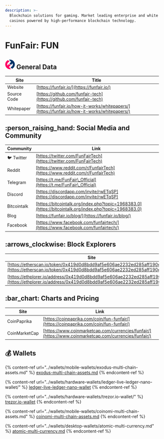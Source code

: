 ```yaml
---
description: >-
  Blockchain solutions for gaming. Market leading enterprise and white label
  casinos powered by high-performance blockchain technology.
---
```


# FunFair: FUN

## <img src="broken-reference" alt="" data-size="line"><img src="../.gitbook/assets/fun.png" alt="" data-size="original"> General Data

| Site        | Title                                                                                        |
| ----------- | -------------------------------------------------------------------------------------------- |
| Website     | [https://funfair.io/](https://funfair.io/)                                                   |
| Source Code | [https://github.com/funfair-tech](https://github.com/funfair-tech)                           |
| Whitepaper  | [https://funfair.io/how-it-works/whitepapers/](https://funfair.io/how-it-works/whitepapers/) |

## :person\_raising\_hand: Social Media and Community

| Community      | Link                                                                                                   |
| -------------- | ------------------------------------------------------------------------------------------------------ |
| :bird: Twitter | [https://twitter.com/FunFairTech](https://twitter.com/FunFairTech)                                     |
| Reddit         | [https://www.reddit.com/r/FunfairTech](https://www.reddit.com/r/FunfairTech)                           |
| Telegram       | [https://t.me/FunFair\_Official](https://t.me/FunFair\_Official)                                       |
| Discord        | [https://discordapp.com/invite/rwETqSP](https://discordapp.com/invite/rwETqSP)                         |
| Bitcointalk    | [https://bitcointalk.org/index.php?topic=1968383.0](https://bitcointalk.org/index.php?topic=1968383.0) |
| Blog           | [https://funfair.io/blog/](https://funfair.io/blog/)                                                   |
| Facebook       | [https://www.facebook.com/funfairtech/](https://www.facebook.com/funfairtech/)                         |

## :arrows\_clockwise: Block Explorers

| Site                                                                                                                                               |
| -------------------------------------------------------------------------------------------------------------------------------------------------- |
| [https://etherscan.io/token/0x419d0d8bdd9af5e606ae2232ed285aff190e711b](https://etherscan.io/token/0x419d0d8bdd9af5e606ae2232ed285aff190e711b)     |
| [https://ethplorer.io/address/0x419d0d8bdd9af5e606ae2232ed285aff190e711b](https://ethplorer.io/address/0x419d0d8bdd9af5e606ae2232ed285aff190e711b) |

## :bar\_chart: Charts and Pricing

| Site          | Link                                                                                                   |
| ------------- | ------------------------------------------------------------------------------------------------------ |
| CoinPaprika   | [https://coinpaprika.com/coin/fun-funfair/](https://coinpaprika.com/coin/fun-funfair/)                 |
| CoinMarketCap | [https://www.coinmarketcap.com/currencies/funfair/](https://www.coinmarketcap.com/currencies/funfair/) |

## :moneybag: Wallets

{% content-ref url="../wallets/mobile-wallets/exodus-multi-chain-assets.md" %}
[exodus-multi-chain-assets.md](../wallets/mobile-wallets/exodus-multi-chain-assets.md)
{% endcontent-ref %}

{% content-ref url="../wallets/hardware-wallets/ledger-live-ledger-nano-wallet/" %}
[ledger-live-ledger-nano-wallet](../wallets/hardware-wallets/ledger-live-ledger-nano-wallet/)
{% endcontent-ref %}

{% content-ref url="../wallets/hardware-wallets/trezor.io-wallet/" %}
[trezor.io-wallet](../wallets/hardware-wallets/trezor.io-wallet/)
{% endcontent-ref %}

{% content-ref url="../wallets/mobile-wallets/coinomi-multi-chain-assets.md" %}
[coinomi-multi-chain-assets.md](../wallets/mobile-wallets/coinomi-multi-chain-assets.md)
{% endcontent-ref %}

{% content-ref url="../wallets/desktop-wallets/atomic-multi-currency.md" %}
[atomic-multi-currency.md](../wallets/desktop-wallets/atomic-multi-currency.md)
{% endcontent-ref %}
